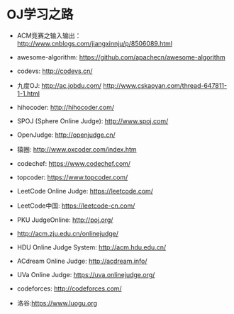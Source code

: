 # OJ学习之路

* ACM竞赛之输入输出：<http://www.cnblogs.com/jiangxinnju/p/8506089.html>
* awesome-algorithm: <https://github.com/apachecn/awesome-algorithm>

* codevs: <http://codevs.cn/>
* 九度OJ: <http://ac.jobdu.com/> <http://www.cskaoyan.com/thread-647811-1-1.html>
* hihocoder: <http://hihocoder.com/>
* SPOJ (Sphere Online Judge): <http://www.spoj.com/>
* OpenJudge: <http://openjudge.cn/>
* 猿圈: <http://www.oxcoder.com/index.htm>
* codechef: <https://www.codechef.com/>
* topcoder: <https://www.topcoder.com/>
* LeetCode Online Judge: <https://leetcode.com/>
* LeetCode中国: <https://leetcode-cn.com/>
* PKU JudgeOnline: <http://poj.org/>
* <http://acm.zju.edu.cn/onlinejudge/>
* HDU Online Judge System: <http://acm.hdu.edu.cn/>
* ACdream Online Judge: <http://acdream.info/>
* UVa Online Judge: <https://uva.onlinejudge.org/>
* codeforces: <http://codeforces.com/>
* 洛谷:<https://www.luogu.org>
